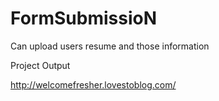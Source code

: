 # FormSubmissioN
Can upload users resume and those information
 
Project Output
 
 http://welcomefresher.lovestoblog.com/
 
 

